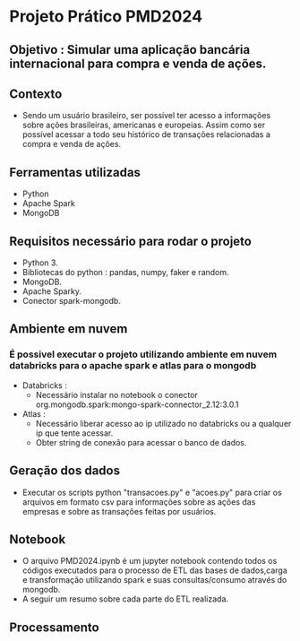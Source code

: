 # Projeto Prático PMD2024
## Objetivo : Simular uma aplicação bancária internacional para compra e venda de ações.
## Contexto 
- Sendo um usuário brasileiro, ser possível ter acesso a informações sobre ações brasileiras, americanas e europeias. Assim como ser possível acessar a todo seu histórico de transações relacionadas a compra e venda de ações. 
## Ferramentas utilizadas
- Python
- Apache Spark
- MongoDB

## Requisitos necessário para rodar o projeto
- Python 3.
- Bibliotecas do python : pandas, numpy, faker e random.
- MongoDB.
- Apache Sparky.
- Conector spark-mongodb.

## Ambiente em nuvem
### É possivel executar o projeto utilizando ambiente em nuvem databricks para o apache spark e atlas para o mongodb
- Databricks :
   - Necessário instalar no notebook o conector org.mongodb.spark:mongo-spark-connector_2.12:3.0.1
- Atlas :
   - Necessário liberar acesso ao ip utilizado no databricks ou a qualquer ip que tente acessar.
   - Obter string de conexão para acessar o banco de dados.
## Geração dos dados
- Executar os scripts python "transacoes.py" e "acoes.py" para criar os arquivos em formato csv para informações sobre as ações das empresas e sobre as transações feitas por usuários.

## Notebook
 - O arquivo PMD2024.ipynb é um jupyter notebook contendo todos os códigos executados para o processo de ETL das bases de dados,carga e transformação utilizando spark e suas consultas/consumo através do mongodb.
 - A seguir um resumo sobre cada parte do ETL realizada. 
## Processamento 
